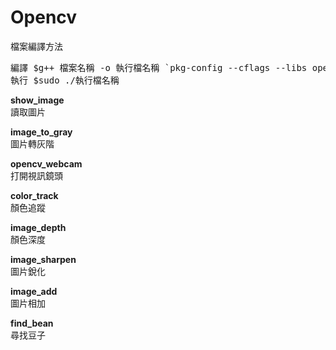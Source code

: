 # Opencv
檔案編譯方法
<pre>
編譯 $g++ 檔案名稱 -o 執行檔名稱 `pkg-config --cflags --libs opencv`
執行 $sudo ./執行檔名稱
</pre>

<b>show_image</b>
<br>讀取圖片</br>

<b>image_to_gray</b>
<br>圖片轉灰階</br>

<b>opencv_webcam</b>
<br>打開視訊鏡頭</br>

<b>color_track</b>
<br>顏色追蹤</br>

<b>image_depth</b>
<br>顏色深度</br>

<b>image_sharpen</b>
<br>圖片銳化</br>

<b>image_add</b>
<br>圖片相加</br>

<b>find_bean</b>
<br>尋找豆子</br>
